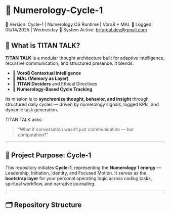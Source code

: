 # 🧠 Numerology-Cycle-1  

🔖 Version: Cycle-1 | Numerology OS Runtime | Voro8 + MAL
📅 Logged: 05/14/2025 | Wednesday
📡 System Active: <brforeal.dev@gmail.com>

## 🚀 What is TITAN TALK?

**TITAN TALK** is a modular thought architecture built for adaptive intelligence, recursive communication, and structured presence. It blends:

- 📡 **Voro8 Contextual Intelligence**  
- 🔁 **MAL (Memory as Layer)**  
- 🧩 **TITAN Deciders** and Ethical Directives  
- 🔢 **Numerology-Based Cycle Tracking**

Its mission is to **synchronize thought, behavior, and insight** through structured daily cycles — driven by numerology signals, logged KPIs, and dynamic task generation.

TITAN TALK asks:  
> “What if conversation wasn’t just communication — but computation?”

---

## 🧭 Project Purpose: Cycle-1

This repository initiates **Cycle-1**, representing the **Numerology 1 energy** — Leadership, Initiation, Identity, and Focused Motion. It serves as the **bootstrap layer** for your personal operating logic across coding tasks, spiritual workflow, and narrative journaling.

---

## 🗂️ Repository Structure
